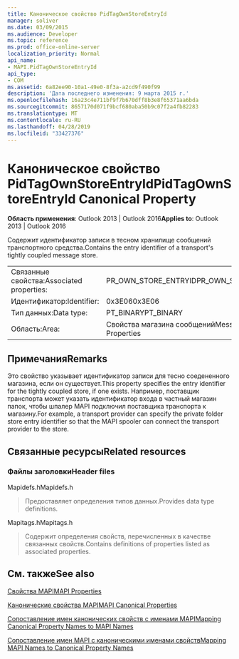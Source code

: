 ```yaml
---
title: Каноническое свойство PidTagOwnStoreEntryId
manager: soliver
ms.date: 03/09/2015
ms.audience: Developer
ms.topic: reference
ms.prod: office-online-server
localization_priority: Normal
api_name:
- MAPI.PidTagOwnStoreEntryId
api_type:
- COM
ms.assetid: 6a82ee90-10a1-49e0-8f3a-a2cd9f490f99
description: 'Дата последнего изменения: 9 марта 2015 г.'
ms.openlocfilehash: 16a23c4e711bf9f7b670dff8b3e8f65371aa6bda
ms.sourcegitcommit: 8657170d071f9bcf680aba50b9c07f2a4fb82283
ms.translationtype: MT
ms.contentlocale: ru-RU
ms.lasthandoff: 04/28/2019
ms.locfileid: "33427376"
---
```

# <a name="pidtagownstoreentryid-canonical-property"></a><span data-ttu-id="dd98a-103">Каноническое свойство PidTagOwnStoreEntryId</span><span class="sxs-lookup"><span data-stu-id="dd98a-103">PidTagOwnStoreEntryId Canonical Property</span></span>

  
  
<span data-ttu-id="dd98a-104">**Область применения**: Outlook 2013 | Outlook 2016</span><span class="sxs-lookup"><span data-stu-id="dd98a-104">**Applies to**: Outlook 2013 | Outlook 2016</span></span> 
  
<span data-ttu-id="dd98a-105">Содержит идентификатор записи в тесном хранилище сообщений транспортного средства.</span><span class="sxs-lookup"><span data-stu-id="dd98a-105">Contains the entry identifier of a transport's tightly coupled message store.</span></span>
  
|||
|:-----|:-----|
|<span data-ttu-id="dd98a-106">Связанные свойства:</span><span class="sxs-lookup"><span data-stu-id="dd98a-106">Associated properties:</span></span>  <br/> |<span data-ttu-id="dd98a-107">PR_OWN_STORE_ENTRYID</span><span class="sxs-lookup"><span data-stu-id="dd98a-107">PR_OWN_STORE_ENTRYID</span></span>  <br/> |
|<span data-ttu-id="dd98a-108">Идентификатор:</span><span class="sxs-lookup"><span data-stu-id="dd98a-108">Identifier:</span></span>  <br/> |<span data-ttu-id="dd98a-109">0x3E06</span><span class="sxs-lookup"><span data-stu-id="dd98a-109">0x3E06</span></span>  <br/> |
|<span data-ttu-id="dd98a-110">Тип данных:</span><span class="sxs-lookup"><span data-stu-id="dd98a-110">Data type:</span></span>  <br/> |<span data-ttu-id="dd98a-111">PT_BINARY</span><span class="sxs-lookup"><span data-stu-id="dd98a-111">PT_BINARY</span></span>  <br/> |
|<span data-ttu-id="dd98a-112">Область:</span><span class="sxs-lookup"><span data-stu-id="dd98a-112">Area:</span></span>  <br/> |<span data-ttu-id="dd98a-113">Свойства магазина сообщений</span><span class="sxs-lookup"><span data-stu-id="dd98a-113">Message Store Properties</span></span>  <br/> |
   
## <a name="remarks"></a><span data-ttu-id="dd98a-114">Примечания</span><span class="sxs-lookup"><span data-stu-id="dd98a-114">Remarks</span></span>

<span data-ttu-id="dd98a-115">Это свойство указывает идентификатор записи для тесно соедененного магазина, если он существует.</span><span class="sxs-lookup"><span data-stu-id="dd98a-115">This property specifies the entry identifier for the tightly coupled store, if one exists.</span></span> <span data-ttu-id="dd98a-116">Например, поставщик транспорта может указать идентификатор входа в частный магазин папок, чтобы шпалер MAPI подключил поставщика транспорта к магазину.</span><span class="sxs-lookup"><span data-stu-id="dd98a-116">For example, a transport provider can specify the private folder store entry identifier so that the MAPI spooler can connect the transport provider to the store.</span></span>
  
## <a name="related-resources"></a><span data-ttu-id="dd98a-117">Связанные ресурсы</span><span class="sxs-lookup"><span data-stu-id="dd98a-117">Related resources</span></span>

### <a name="header-files"></a><span data-ttu-id="dd98a-118">Файлы заголовки</span><span class="sxs-lookup"><span data-stu-id="dd98a-118">Header files</span></span>

<span data-ttu-id="dd98a-119">Mapidefs.h</span><span class="sxs-lookup"><span data-stu-id="dd98a-119">Mapidefs.h</span></span>
  
> <span data-ttu-id="dd98a-120">Предоставляет определения типов данных.</span><span class="sxs-lookup"><span data-stu-id="dd98a-120">Provides data type definitions.</span></span>
    
<span data-ttu-id="dd98a-121">Mapitags.h</span><span class="sxs-lookup"><span data-stu-id="dd98a-121">Mapitags.h</span></span>
  
> <span data-ttu-id="dd98a-122">Содержит определения свойств, перечисленных в качестве связанных свойств.</span><span class="sxs-lookup"><span data-stu-id="dd98a-122">Contains definitions of properties listed as associated properties.</span></span>
    
## <a name="see-also"></a><span data-ttu-id="dd98a-123">См. также</span><span class="sxs-lookup"><span data-stu-id="dd98a-123">See also</span></span>



[<span data-ttu-id="dd98a-124">Свойства MAPI</span><span class="sxs-lookup"><span data-stu-id="dd98a-124">MAPI Properties</span></span>](mapi-properties.md)
  
[<span data-ttu-id="dd98a-125">Канонические свойства MAPI</span><span class="sxs-lookup"><span data-stu-id="dd98a-125">MAPI Canonical Properties</span></span>](mapi-canonical-properties.md)
  
[<span data-ttu-id="dd98a-126">Сопоставление имен канонических свойств с именами MAPI</span><span class="sxs-lookup"><span data-stu-id="dd98a-126">Mapping Canonical Property Names to MAPI Names</span></span>](mapping-canonical-property-names-to-mapi-names.md)
  
[<span data-ttu-id="dd98a-127">Сопоставление имен MAPI с каноническими именами свойств</span><span class="sxs-lookup"><span data-stu-id="dd98a-127">Mapping MAPI Names to Canonical Property Names</span></span>](mapping-mapi-names-to-canonical-property-names.md)

